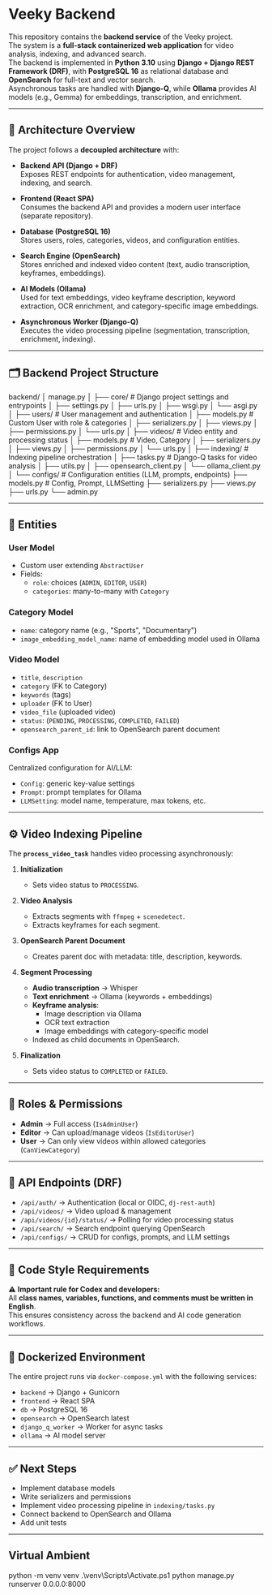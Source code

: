 # Veeky Backend

This repository contains the **backend service** of the Veeky project.  
The system is a **full-stack containerized web application** for video analysis, indexing, and advanced search.  
The backend is implemented in **Python 3.10** using **Django + Django REST Framework (DRF)**, with **PostgreSQL 16** as relational database and **OpenSearch** for full-text and vector search.  
Asynchronous tasks are handled with **Django-Q**, while **Ollama** provides AI models (e.g., Gemma) for embeddings, transcription, and enrichment.

---

## 🚀 Architecture Overview

The project follows a **decoupled architecture** with:

- **Backend API (Django + DRF)**  
  Exposes REST endpoints for authentication, video management, indexing, and search.

- **Frontend (React SPA)**  
  Consumes the backend API and provides a modern user interface (separate repository).

- **Database (PostgreSQL 16)**  
  Stores users, roles, categories, videos, and configuration entities.

- **Search Engine (OpenSearch)**  
  Stores enriched and indexed video content (text, audio transcription, keyframes, embeddings).

- **AI Models (Ollama)**  
  Used for text embeddings, video keyframe description, keyword extraction, OCR enrichment, and category-specific image embeddings.

- **Asynchronous Worker (Django-Q)**  
  Executes the video processing pipeline (segmentation, transcription, enrichment, indexing).

---

## 🗂️ Backend Project Structure

backend/
│ manage.py
│
├── core/ # Django project settings and entrypoints
│ ├── settings.py
│ ├── urls.py
│ ├── wsgi.py
│ └── asgi.py
│
├── users/ # User management and authentication
│ ├── models.py # Custom User with role & categories
│ ├── serializers.py
│ ├── views.py
│ ├── permissions.py
│ └── urls.py
│
├── videos/ # Video entity and processing status
│ ├── models.py # Video, Category
│ ├── serializers.py
│ ├── views.py
│ ├── permissions.py
│ └── urls.py
│
├── indexing/ # Indexing pipeline orchestration
│ ├── tasks.py # Django-Q tasks for video analysis
│ ├── utils.py
│ ├── opensearch_client.py
│ └── ollama_client.py
│
└── configs/ # Configuration entities (LLM, prompts, endpoints)
├── models.py # Config, Prompt, LLMSetting
├── serializers.py
├── views.py
├── urls.py
└── admin.py


---

## 🔑 Entities

### User Model
- Custom user extending `AbstractUser`
- Fields:
  - `role`: choices (`ADMIN`, `EDITOR`, `USER`)
  - `categories`: many-to-many with `Category`

### Category Model
- `name`: category name (e.g., "Sports", "Documentary")
- `image_embedding_model_name`: name of embedding model used in Ollama

### Video Model
- `title`, `description`
- `category` (FK to Category)
- `keywords` (tags)
- `uploader` (FK to User)
- `video_file` (uploaded video)
- `status`: (`PENDING`, `PROCESSING`, `COMPLETED`, `FAILED`)
- `opensearch_parent_id`: link to OpenSearch parent document

### Configs App
Centralized configuration for AI/LLM:
- `Config`: generic key-value settings
- `Prompt`: prompt templates for Ollama
- `LLMSetting`: model name, temperature, max tokens, etc.

---

## ⚙️ Video Indexing Pipeline

The **`process_video_task`** handles video processing asynchronously:

1. **Initialization**
   - Sets video status to `PROCESSING`.

2. **Video Analysis**
   - Extracts segments with `ffmpeg` + `scenedetect`.
   - Extracts keyframes for each segment.

3. **OpenSearch Parent Document**
   - Creates parent doc with metadata: title, description, keywords.

4. **Segment Processing**
   - **Audio transcription** → Whisper
   - **Text enrichment** → Ollama (keywords + embeddings)
   - **Keyframe analysis**:
     - Image description via Ollama
     - OCR text extraction
     - Image embeddings with category-specific model
   - Indexed as child documents in OpenSearch.

5. **Finalization**
   - Sets video status to `COMPLETED` or `FAILED`.

---

## 🔐 Roles & Permissions

- **Admin** → Full access (`IsAdminUser`)  
- **Editor** → Can upload/manage videos (`IsEditorUser`)  
- **User** → Can only view videos within allowed categories (`CanViewCategory`)  

---

## 📡 API Endpoints (DRF)

- `/api/auth/` → Authentication (local or OIDC, `dj-rest-auth`)
- `/api/videos/` → Video upload & management
- `/api/videos/{id}/status/` → Polling for video processing status
- `/api/search/` → Search endpoint querying OpenSearch
- `/api/configs/` → CRUD for configs, prompts, and LLM settings

---

## 📝 Code Style Requirements

⚠️ **Important rule for Codex and developers:**  
All **class names, variables, functions, and comments must be written in English**.  
This ensures consistency across the backend and AI code generation workflows.

---

## 🐳 Dockerized Environment

The entire project runs via `docker-compose.yml` with the following services:

- `backend` → Django + Gunicorn
- `frontend` → React SPA
- `db` → PostgreSQL 16
- `opensearch` → OpenSearch latest
- `django_q_worker` → Worker for async tasks
- `ollama` → AI model server

---

## ✅ Next Steps

- Implement database models
- Write serializers and permissions
- Implement video processing pipeline in `indexing/tasks.py`
- Connect backend to OpenSearch and Ollama
- Add unit tests

---

## Virtual Ambient
python -m venv venv
.\venv\Scripts\Activate.ps1
 python manage.py runserver 0.0.0.0:8000 